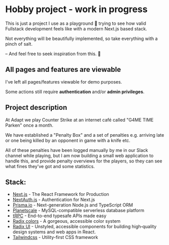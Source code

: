 # Hobby project - work in progress

This is just a project I use as a playground 🏡 trying to see how valid Fullstack development feels like with a modern Next.js based stack.

Not everything will be beautifully implemented, so take everything with a pinch of salt.

– And feel free to seek inspiration from this. 🤞

## All pages and features are viewable

I've left all pages/features viewable for demo purposes.

Some actions still require **authentication** and/or **admin privileges**.

## Project description

At Adapt we play Counter Strike at an internet café called "G4ME TIME Parken" once a month.

We have established a "Penalty Box" and a set of penalties e.g. arriving late or one being killed by an opponent in game with a knife etc.

All of these penalties have been logged manually by me in our Slack channel while playing, but I am now building a small web application to handle this, and provide penalty overviews for the players, so they can see what fines they've got and some statistics.

## Stack:

- [Next.js](https://nextjs.org/) - The React Framework for Production
- [NextAuth.js](https://next-auth.js.org/) - Authentication for Next.js
- [Prisma.io](https://www.prisma.io/) - Next-generation Node.js and TypeScript ORM
- [Planetscale](https://planetscale.com/) - MySQL-compatible serverless database platform
- [tRPC](https://trpc.io/) - End-to-end typesafe APIs made easy
- [Radix colors](https://www.radix-ui.com/colors) - A gorgeous, accessible color system
- [Radix UI](https://www.radix-ui.com/) - Unstyled, accessible components for building high‑quality design systems and web apps in React.
- [Tailwindcss](https://tailwindcss.com/) - Utility-first CSS framework

